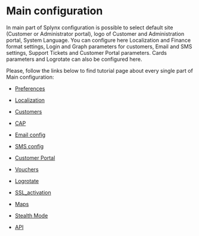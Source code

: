Main configuration
==================

In main part of Splynx configuration is possible to select default site (Customer or Administrator portal), logo of Customer and Administration portal, System Language. You can configure here  Localization and Finance format settings, Login and Graph parameters for customers, Email and SMS settings, Support Tickets and Customer Portal parameters. Cards parameters and Logrotate can also be configured here.  

Please, follow the links below to find tutorial page about every single part of Main configuration:

* [Preferences](configuration/main_configuration/preferences/preferences.md)

* [Localization](configuration/main_configuration/localization/localization.md)

* [Customers](configuration/main_configuration/customers/customers.md)

* [CAP](configuration/main_configuration/cap/cap.md)

* [Email config](configuration/main_configuration/email_config/email_config.md)

* [SMS config](configuration/main_configuration/sms_config/sms_config.md)

* [Customer Portal](configuration/main_configuration/portal/portal.md)

* [Vouchers](configuration/main_configuration/vouchers/vouchers.md)

* [Logrotate](configuration/main_configuration/logrotate/logrotate.md)

* [SSL_activation](configuration/main_configuration/SSL_activation/SSL_activation.md)

* [Maps](configuration/main_configuration/maps/maps.md)

* [Stealth Mode](configuration/main_configuration/stealth_mode/stealth_mode.md)

* [API](configuration/main_configuration/api/api.md)

